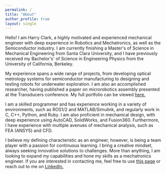 ```yaml
---
permalink: /
title: "About"
author_profile: true
layout: single
---
```


Hello! I am Harry Clark, a highly motivated and experienced mechanical engineer with deep experience in Robotics and Mechatronics, as well as the Semiconductor industry. I am currently finishing a Master's of Science in Mechanical Engineering from Santa Clara University, and I have previously received my Bachelor's' of Science in Engineering Physics from the University of California, Berkeley.

My experience spans a wide range of projects, from developing optical metrology systems for semiconductor manufacturing to designing and testing robots for underwater exploration. I am also an accomplished researcher, having published a paper on microrobotics assembly presented at the Transducers conference. My full portfolio can be viewed [here.](https://hclark96.github.io/projects/)

I am a skilled programmer and has experience working in a variety of environments, such as ROS1/2 and MATLAB/Simulink, and regularly work in C, C++, Python, and Ruby. I am also proficient in mechanical design, with deep experience using AutoCAD, SolidWorks, and Fusion360. Furthermore, I have experience with multiple avenues of mechanical analysis, such as FEA (ANSYS) and CFD.

I believe my defining characteristic as an engineer, however, is being a team player with a passion for continuous learning. I bring a creative mindset, always seeking innovative solutions to challenges. More than anything, I am looking to expand my capabilities and hone my skills as a mechatronics engineer. If you are interested in contacting me, feel free to use [this page](https://hclark96.github.io/contact/) or reach out to me on [LinkedIn.](https://www.linkedin.com/in/harry-clark-5b6b84102/)

